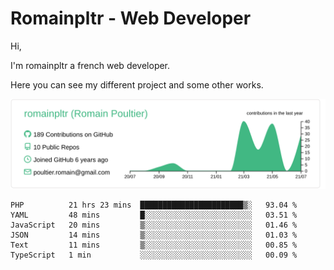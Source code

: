# Romainpltr - Web Developer

Hi,

I'm romainpltr a french web developer.

Here you can see my different project and some other works.



[![](https://raw.githubusercontent.com/romainpltr/romainpltr/master/profile-summary-card-output/vue/0-profile-details.svg)](https://github.com/vn7n24fzkq/github-profile-summary-cards)

<!--START_SECTION:waka-->

```text
PHP          21 hrs 23 mins  ███████████████████████▒░   93.04 %
YAML         48 mins         █░░░░░░░░░░░░░░░░░░░░░░░░   03.51 %
JavaScript   20 mins         ▒░░░░░░░░░░░░░░░░░░░░░░░░   01.46 %
JSON         14 mins         ▒░░░░░░░░░░░░░░░░░░░░░░░░   01.03 %
Text         11 mins         ▒░░░░░░░░░░░░░░░░░░░░░░░░   00.85 %
TypeScript   1 min           ░░░░░░░░░░░░░░░░░░░░░░░░░   00.09 %
```

<!--END_SECTION:waka-->
